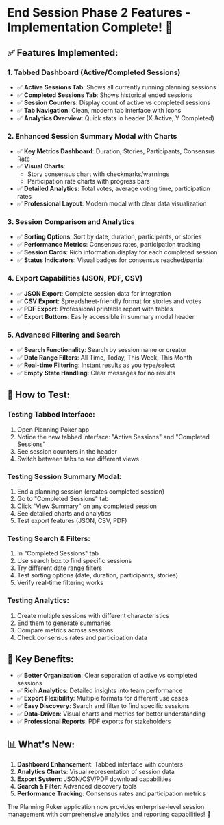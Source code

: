 # End Session Phase 2 Features - Implementation Complete! 🎉

## ✅ **Features Implemented:**

### 1. **Tabbed Dashboard (Active/Completed Sessions)**
- ✅ **Active Sessions Tab**: Shows all currently running planning sessions
- ✅ **Completed Sessions Tab**: Shows historical ended sessions
- ✅ **Session Counters**: Display count of active vs completed sessions
- ✅ **Tab Navigation**: Clean, modern tab interface with icons
- ✅ **Analytics Overview**: Quick stats in header (X Active, Y Completed)

### 2. **Enhanced Session Summary Modal with Charts**
- ✅ **Key Metrics Dashboard**: Duration, Stories, Participants, Consensus Rate
- ✅ **Visual Charts**: 
  - Story consensus chart with checkmarks/warnings
  - Participation rate charts with progress bars
- ✅ **Detailed Analytics**: Total votes, average voting time, participation rates
- ✅ **Professional Layout**: Modern modal with clear data visualization

### 3. **Session Comparison and Analytics**
- ✅ **Sorting Options**: Sort by date, duration, participants, or stories
- ✅ **Performance Metrics**: Consensus rates, participation tracking
- ✅ **Session Cards**: Rich information display for each completed session
- ✅ **Status Indicators**: Visual badges for consensus reached/partial

### 4. **Export Capabilities (JSON, PDF, CSV)**
- ✅ **JSON Export**: Complete session data for integration
- ✅ **CSV Export**: Spreadsheet-friendly format for stories and votes
- ✅ **PDF Export**: Professional printable report with tables
- ✅ **Export Buttons**: Easily accessible in summary modal header

### 5. **Advanced Filtering and Search**
- ✅ **Search Functionality**: Search by session name or creator
- ✅ **Date Range Filters**: All Time, Today, This Week, This Month
- ✅ **Real-time Filtering**: Instant results as you type/select
- ✅ **Empty State Handling**: Clear messages for no results

## 🎯 **How to Test:**

### **Testing Tabbed Interface:**
1. Open Planning Poker app
2. Notice the new tabbed interface: "Active Sessions" and "Completed Sessions"
3. See session counters in the header
4. Switch between tabs to see different views

### **Testing Session Summary Modal:**
1. End a planning session (creates completed session)
2. Go to "Completed Sessions" tab
3. Click "View Summary" on any completed session
4. See detailed charts and analytics
5. Test export features (JSON, CSV, PDF)

### **Testing Search & Filters:**
1. In "Completed Sessions" tab
2. Use search box to find specific sessions
3. Try different date range filters
4. Test sorting options (date, duration, participants, stories)
5. Verify real-time filtering works

### **Testing Analytics:**
1. Create multiple sessions with different characteristics
2. End them to generate summaries
3. Compare metrics across sessions
4. Check consensus rates and participation data

## 🚀 **Key Benefits:**

- ✅ **Better Organization**: Clear separation of active vs completed sessions
- ✅ **Rich Analytics**: Detailed insights into team performance
- ✅ **Export Flexibility**: Multiple formats for different use cases
- ✅ **Easy Discovery**: Search and filter to find specific sessions
- ✅ **Data-Driven**: Visual charts and metrics for better understanding
- ✅ **Professional Reports**: PDF exports for stakeholders

## 📊 **What's New:**

1. **Dashboard Enhancement**: Tabbed interface with counters
2. **Analytics Charts**: Visual representation of session data
3. **Export System**: JSON/CSV/PDF download capabilities
4. **Search & Filter**: Advanced discovery tools
5. **Performance Tracking**: Consensus rates and participation metrics

The Planning Poker application now provides enterprise-level session management with comprehensive analytics and reporting capabilities! 🎊
